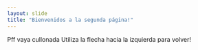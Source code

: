 ```yaml
---
layout: slide
title: "Bienvenidos a la segunda página!"
---
```

Pff vaya cullonada
Utiliza la flecha hacia la izquierda para volver!
